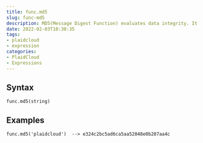 ```yaml
---
title: func.md5
slug: func-md5
description: MD5(Message Digest Function) evaluates data integrity. It calculates the MD5 hash of a string and returns the result in hexadecimal.
date: 2022-02-03T10:30:35
tags:
- plaidcloud
- expression
categories:
- PlaidCloud
- Expressions
---
```



## Syntax



```
func.md5(string)
```


## Examples



```
func.md5('plaidcloud')  --> e324c2bc5ad6ca5aa52048e0b207aa4c
```
